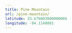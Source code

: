 ```yaml
---
title: Pine Mountain
url: /pine-mountain/
latitude: 33.676003800000004
longitude: -84.1148881
---
```

